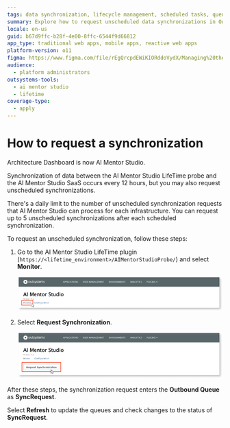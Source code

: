 ```yaml
---
tags: data synchronization, lifecycle management, scheduled tasks, queues, infrastructure management
summary: Explore how to request unscheduled data synchronizations in OutSystems 11 using AI Mentor Studio.
locale: en-us
guid: b67d9ffc-b28f-4e00-8ffc-6544f9d66812
app_type: traditional web apps, mobile apps, reactive web apps
platform-version: o11
figma: https://www.figma.com/file/rEgQrcpdEWiKIORddoVydX/Managing%20the%20Applications%20Lifecycle?node-id=929:744
audience:
  - platform administrators
outsystems-tools:
  - ai mentor studio
  - lifetime
coverage-type:
  - apply
---
```


# How to request a synchronization

<div class="info" markdown="1">

Architecture Dashboard is now AI Mentor Studio.

</div>

Synchronization of data between the AI Mentor Studio LifeTime probe and the AI Mentor Studio SaaS occurs every 12 hours, but you may also request unscheduled synchronizations.

<div class="info" markdown="1">

There's a daily limit to the number of unscheduled synchronization requests that AI Mentor Studio can process for each infrastructure. You can request up to 5 unscheduled synchronizations after each scheduled synchronization.

</div>

To request an unscheduled synchronization, follow these steps:

1. Go to the AI Mentor Studio LifeTime plugin (`https://<lifetime_environment>/AIMentorStudioProbe/`) and select **Monitor**.

    ![Screenshot of AI Mentor Studio LifeTime plugin showing the Monitor option](images/sync-plugin-monitor-lt.png "AI Mentor Studio LifeTime Monitor")

1. Select **Request Synchronization**.

    ![Screenshot of AI Mentor Studio LifeTime plugin with the Request Synchronization option highlighted](images/sync-plugin-request-lt.png "Request Synchronization Option")

After these steps, the synchronization request enters the **Outbound Queue** as **SyncRequest**.

<div class="info" markdown="1">

Select **Refresh** to update the queues and check changes to the status of **SyncRequest**.

</div>
